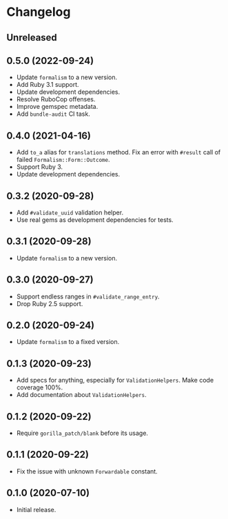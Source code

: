 # Changelog

## Unreleased

## 0.5.0 (2022-09-24)

*   Update `formalism` to a new version.
*   Add Ruby 3.1 support.
*   Update development dependencies.
*   Resolve RuboCop offenses.
*   Improve gemspec metadata.
*   Add `bundle-audit` CI task.

## 0.4.0 (2021-04-16)

*   Add `to_a` alias for `translations` method.
    Fix an error with `#result` call of failed `Formalism::Form::Outcome`.
*   Support Ruby 3.
*   Update development dependencies.

## 0.3.2 (2020-09-28)

*   Add `#validate_uuid` validation helper.
*   Use real gems as development dependencies for tests.

## 0.3.1 (2020-09-28)

*   Update `formalism` to a new version.

## 0.3.0 (2020-09-27)

*   Support endless ranges in `#validate_range_entry`.
*   Drop Ruby 2.5 support.

## 0.2.0 (2020-09-24)

*   Update `formalism` to a fixed version.

## 0.1.3 (2020-09-23)

*   Add specs for anything, especially for `ValidationHelpers`.
    Make code coverage 100%.
*   Add documentation about `ValidationHelpers`.

## 0.1.2 (2020-09-22)

*   Require `gorilla_patch/blank` before its usage.

## 0.1.1 (2020-09-22)

*   Fix the issue with unknown `Forwardable` constant.

## 0.1.0 (2020-07-10)

*   Initial release.
